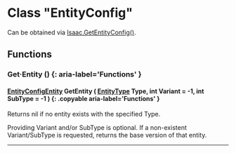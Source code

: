 # Class "EntityConfig"

Can be obtained via [Isaac.GetEntityConfig()](Isaac.md#getentityconfig).

## Functions

### Get·Entity () {: aria-label='Functions' }
#### [EntityConfigEntity](EntityConfigEntity.md) GetEntity ( [EntityType](https://wofsauge.github.io/IsaacDocs/rep/enums/EntityType.html) Type, int Variant = -1, int SubType = -1 ) {: .copyable aria-label='Functions' }
Returns nil if no entity exists with the specified Type.

Providing Variant and/or SubType is optional. If a non-existent Variant/SubType is requested, returns the base version of that entity.

___

